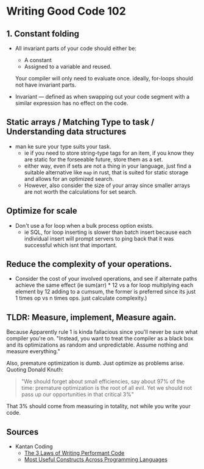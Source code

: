# Writing Good Code 102

## 1. Constant folding

- All invariant parts of your code should either be:
    - A constant
    - Assigned to a variable and reused.
  
    Your compiler will only need to evaluate once. ideally, for-loops should not have invariant parts.

- Invariant &#8212; defined as when swapping out your code segment with a similar expression has no effect on the code.

## Static arrays / Matching Type to task / Understanding data structures

- man ke sure your type suits your task. 
    - ie if you need to store string-type tags for an item, if you know they are static for the forseeable future, store them as a set.
    - either way, even if sets are not a thing in your language, just find a suitable alternative like `map` in rust, that is suited for static storage and allows for an optimized search.
    - However, also consider the size of your array since smaller arrays are not worth the calculations for set search.

## Optimize for scale

- Don't use a for loop when a bulk process option exists.
    - ie SQL, for loop inserting is slower than batch insert because each individual insert will prompt servers to ping back that it was successful which isnt that important.

## Reduce the complexity of your operations.

- Consider the cost of your involved operations, and see if alternate paths achieve the same effect (ie sum(arr) * 12 vs a for loop multiplying each element by 12 adding to a cumsum, the former is preferred since its just 1 times op vs n times ops. just calculate complexity.)

## TLDR: Measure, implement, Measure again.

Because Apparently rule 1 is kinda fallacious since you'll never be sure what compiler you're on. "Instead, you want to treat the compiler as a black box and its optimizations as random and unpredictable. Assume nothing and measure everything."

Also, premature optimization is dumb. Just optimize as problems arise. Quoting Donald Knuth: 

> "We should forget about small efficiencies, say about 97% of the time: premature optimization is the root of all evil. Yet we should not pass up our opportunities in that critical 3%"

That 3% should come from measuring in totality, not while you write your code.



## Sources

- Kantan Coding
    - [The 3 Laws of Writing Performant Code](https://youtu.be/35ZpZCSH11Q?si=a0FZV_xo9S2I61tF)
    - [Most Useful Constructs Across Programming Languages](https://youtu.be/IyYSafvSjdE?si=Rc23WVv8pRcGKrB3)
